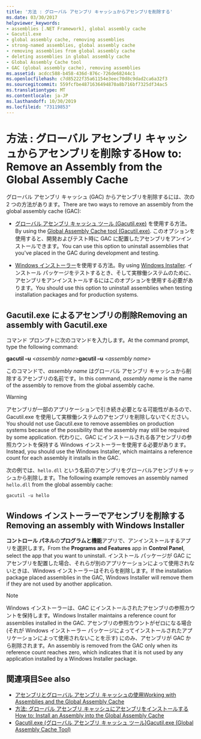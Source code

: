 ```yaml
---
title: '方法 : グローバル アセンブリ キャッシュからアセンブリを削除する'
ms.date: 03/30/2017
helpviewer_keywords:
- assemblies [.NET Framework], global assembly cache
- Gacutil.exe
- global assembly cache, removing assemblies
- strong-named assemblies, global assembly cache
- removing assemblies from global assembly cache
- deleting assemblies in global assembly cache
- Global Assembly Cache tool
- GAC (global assembly cache), removing assemblies
ms.assetid: acdcc588-b458-436d-876c-726de68244c1
ms.openlocfilehash: c7d85222f35a61154e3eec70d8c9dad2ca6a32f3
ms.sourcegitcommit: 559fcfbe4871636494870a8b716bf7325df34ac5
ms.translationtype: MT
ms.contentlocale: ja-JP
ms.lasthandoff: 10/30/2019
ms.locfileid: "73119853"
---
```

# <a name="how-to-remove-an-assembly-from-the-global-assembly-cache"></a><span data-ttu-id="e21a4-102">方法 : グローバル アセンブリ キャッシュからアセンブリを削除する</span><span class="sxs-lookup"><span data-stu-id="e21a4-102">How to: Remove an Assembly from the Global Assembly Cache</span></span>

<span data-ttu-id="e21a4-103">グローバル アセンブリ キャッシュ (GAC) からアセンブリを削除するには、次の 2 つの方法があります。</span><span class="sxs-lookup"><span data-stu-id="e21a4-103">There are two ways to remove an assembly from the global assembly cache (GAC):</span></span>

- <span data-ttu-id="e21a4-104">[グローバル アセンブリ キャッシュ ツール (Gacutil.exe)](../tools/gacutil-exe-gac-tool.md) を使用する方法。</span><span class="sxs-lookup"><span data-stu-id="e21a4-104">By using the [Global Assembly Cache tool (Gacutil.exe)](../tools/gacutil-exe-gac-tool.md).</span></span> <span data-ttu-id="e21a4-105">このオプションを使用すると、開発およびテスト時に GAC に配置したアセンブリをアンインストールできます。</span><span class="sxs-lookup"><span data-stu-id="e21a4-105">You can use this option to uninstall assemblies that you've placed in the GAC during development and testing.</span></span>

- <span data-ttu-id="e21a4-106">[Windows インストーラー](/windows/desktop/Msi/windows-installer-portal)を使用する方法。</span><span class="sxs-lookup"><span data-stu-id="e21a4-106">By using [Windows Installer](/windows/desktop/Msi/windows-installer-portal).</span></span> <span data-ttu-id="e21a4-107">インストール パッケージをテストするとき、そして実稼働システムのために、アセンブリをアンインストールするにはこのオプションを使用する必要があります。</span><span class="sxs-lookup"><span data-stu-id="e21a4-107">You should use this option to uninstall assemblies when testing installation packages and for production systems.</span></span>

## <a name="removing-an-assembly-with-gacutilexe"></a><span data-ttu-id="e21a4-108">Gacutil.exe によるアセンブリの削除</span><span class="sxs-lookup"><span data-stu-id="e21a4-108">Removing an assembly with Gacutil.exe</span></span>

<span data-ttu-id="e21a4-109">コマンド プロンプトに次のコマンドを入力します。</span><span class="sxs-lookup"><span data-stu-id="e21a4-109">At the command prompt, type the following command:</span></span>

<span data-ttu-id="e21a4-110">**gacutil –u** \<*assembly name*></span><span class="sxs-lookup"><span data-stu-id="e21a4-110">**gacutil –u** \<*assembly name*></span></span>

<span data-ttu-id="e21a4-111">このコマンドで、*assembly name* はグローバル アセンブリ キャッシュから削除するアセンブリの名前です。</span><span class="sxs-lookup"><span data-stu-id="e21a4-111">In this command, *assembly name* is the name of the assembly to remove from the global assembly cache.</span></span>

> [!WARNING]
> <span data-ttu-id="e21a4-112">アセンブリが一部のアプリケーションで引き続き必要となる可能性があるので、Gacutil.exe を使用して実稼働システムのアセンブリを削除しないでください。</span><span class="sxs-lookup"><span data-stu-id="e21a4-112">You should not use Gacutil.exe to remove assemblies on production systems because of the possibility that the assembly may still be required by some application.</span></span> <span data-ttu-id="e21a4-113">代わりに、GAC にインストールされる各アセンブリの参照カウントを保持する Windows インストーラーを使用する必要があります。</span><span class="sxs-lookup"><span data-stu-id="e21a4-113">Instead, you should use the Windows Installer, which maintains a reference count for each assembly it installs in the GAC.</span></span>

<span data-ttu-id="e21a4-114">次の例では、`hello.dll` という名前のアセンブリをグローバルアセンブリキャッシュから削除します。</span><span class="sxs-lookup"><span data-stu-id="e21a4-114">The following example removes an assembly named `hello.dll` from the global assembly cache:</span></span>

```console
gacutil -u hello
```

## <a name="removing-an-assembly-with-windows-installer"></a><span data-ttu-id="e21a4-115">Windows インストーラーでアセンブリを削除する</span><span class="sxs-lookup"><span data-stu-id="e21a4-115">Removing an assembly with Windows Installer</span></span>

<span data-ttu-id="e21a4-116">**コントロール パネル**の**プログラムと機能**アプリで、アンインストールするアプリを選択します。</span><span class="sxs-lookup"><span data-stu-id="e21a4-116">From the **Programs and Features** app in **Control Panel**, select the app that you want to uninstall.</span></span> <span data-ttu-id="e21a4-117">インストール パッケージが GAC にアセンブリを配置した場合、それらが別のアプリケーションによって使用されないときは、Windows インストーラーはそれらを削除します。</span><span class="sxs-lookup"><span data-stu-id="e21a4-117">If the installation package placed assemblies in the GAC, Windows Installer will remove them if they are not used by another application.</span></span>

> [!NOTE]
> <span data-ttu-id="e21a4-118">Windows インストーラーは、GAC にインストールされたアセンブリの参照カウントを保持します。</span><span class="sxs-lookup"><span data-stu-id="e21a4-118">Windows Installer maintains a reference count for assemblies installed in the GAC.</span></span> <span data-ttu-id="e21a4-119">アセンブリの参照カウントがゼロになる場合 (それが Windows インストーラー パッケージによってインストールされたアプリケーションによって使用されないことを示す) にのみ、アセンブリが GAC から削除されます。</span><span class="sxs-lookup"><span data-stu-id="e21a4-119">An assembly is removed from the GAC only when its reference count reaches zero, which indicates that it is not used by any application installed by a Windows Installer package.</span></span>

## <a name="see-also"></a><span data-ttu-id="e21a4-120">関連項目</span><span class="sxs-lookup"><span data-stu-id="e21a4-120">See also</span></span>

- [<span data-ttu-id="e21a4-121">アセンブリとグローバル アセンブリ キャッシュの使用</span><span class="sxs-lookup"><span data-stu-id="e21a4-121">Working with Assemblies and the Global Assembly Cache</span></span>](working-with-assemblies-and-the-gac.md)
- [<span data-ttu-id="e21a4-122">方法: グローバル アセンブリ キャッシュにアセンブリをインストールする</span><span class="sxs-lookup"><span data-stu-id="e21a4-122">How to: Install an Assembly into the Global Assembly Cache</span></span>](install-assembly-into-gac.md)
- [<span data-ttu-id="e21a4-123">Gacutil.exe (グローバル アセンブリ キャッシュ ツール)</span><span class="sxs-lookup"><span data-stu-id="e21a4-123">Gacutil.exe (Global Assembly Cache Tool)</span></span>](../tools/gacutil-exe-gac-tool.md)
